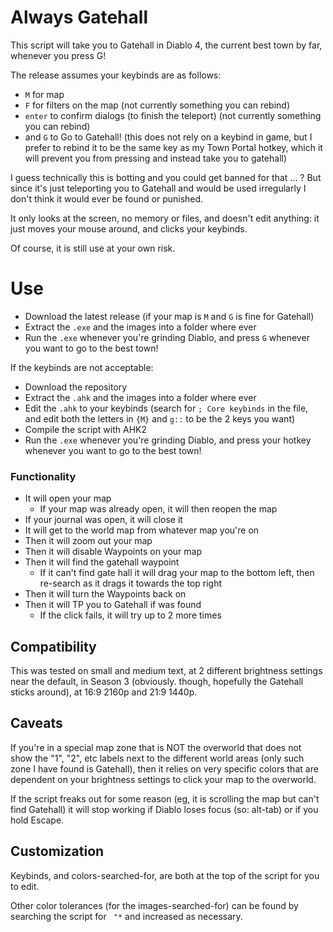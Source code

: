 # Always Gatehall

This script will take you to Gatehall in Diablo 4, the current best town by far,
whenever you press G!

The release assumes your keybinds are as follows:
- `M` for map
- `F` for filters on the map (not currently something you can rebind)
- `enter` to confirm dialogs (to finish the teleport) (not currently something
  you can rebind)
- and `G` to Go to Gatehall! (this does not rely on a keybind in game, but I
  prefer to rebind it to be the same key as my Town Portal hotkey, which it will
  prevent you from pressing and instead take you to gatehall)

I guess technically this is botting and you could get banned for that ... ?
But since it's just teleporting you to Gatehall and would be used irregularly
I don't think it would ever be found or punished.

It only looks at the screen, no memory or files, and doesn't edit anything: it 
just moves your mouse around, and clicks your keybinds.

Of course, it is still use at your own risk.


# Use

- Download the latest release (if your map is `M` and `G` is fine for Gatehall)
- Extract the `.exe` and the images into a folder where ever
- Run the `.exe` whenever you're grinding Diablo, and press `G` whenever you
  want to go to the best town!

If the keybinds are not acceptable:
- Download the repository
- Extract the `.ahk` and the images into a folder where ever
- Edit the `.ahk` to your keybinds (search for `; Core keybinds` in the file, 
  and edit both the letters in `{M}` and `g::` to be the 2 keys you want)
- Compile the script with AHK2
- Run the `.exe` whenever you're grinding Diablo, and press your hotkey whenever
  you want to go to the best town!


### Functionality

- It will open your map
  - If your map was already open, it will then reopen the map
- If your journal was open, it will close it
- It will get to the world map from whatever map you're on
- Then it will zoom out your map
- Then it will disable Waypoints on your map
- Then it will find the gatehall waypoint
    - If it can't find gate hall it will drag your map to the bottom left, then
      re-search as it drags it towards the top right
- Then it will turn the Waypoints back on
- Then it will TP you to Gatehall if was found
  - If the click fails, it will try up to 2 more times


## Compatibility

This was tested on small and medium text, at 2 different brightness settings
near the default, in Season 3 (obviously. though, hopefully the Gatehall sticks
around), at 16:9 2160p and 21:9 1440p.


## Caveats

If you're in a special map zone that is NOT the overworld that does not show the
"1", "2", etc labels next to the different world areas (only such zone I have
found is Gatehall), then it relies on very specific colors that are dependent on
your brightness settings to click your map to the overworld.

If the script freaks out for some reason (eg, it is scrolling the map but can't
find Gatehall) it will stop working if Diablo loses focus (so: alt-tab) or if
you hold Escape.


## Customization

Keybinds, and colors-searched-for, are both at the top of the script for you to
edit.

Other color tolerances (for the images-searched-for) can be found by searching
the script for ` "*` and increased as necessary.
